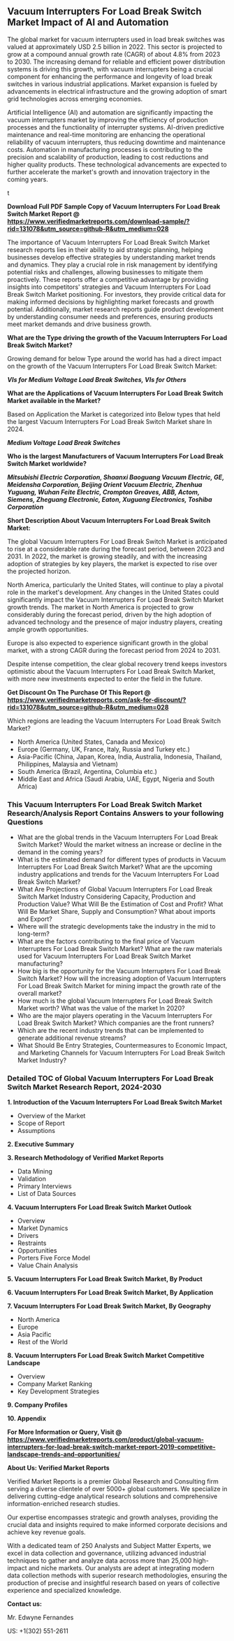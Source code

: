 <h2>Vacuum Interrupters For Load Break Switch Market Impact of AI and Automation</h2><p>The global market for vacuum interrupters used in load break switches was valued at approximately USD 2.5 billion in 2022. This sector is projected to grow at a compound annual growth rate (CAGR) of about 4.8% from 2023 to 2030. The increasing demand for reliable and efficient power distribution systems is driving this growth, with vacuum interrupters being a crucial component for enhancing the performance and longevity of load break switches in various industrial applications. Market expansion is fueled by advancements in electrical infrastructure and the growing adoption of smart grid technologies across emerging economies.</p><p>Artificial Intelligence (AI) and automation are significantly impacting the vacuum interrupters market by improving the efficiency of production processes and the functionality of interrupter systems. AI-driven predictive maintenance and real-time monitoring are enhancing the operational reliability of vacuum interrupters, thus reducing downtime and maintenance costs. Automation in manufacturing processes is contributing to the precision and scalability of production, leading to cost reductions and higher quality products. These technological advancements are expected to further accelerate the market's growth and innovation trajectory in the coming years.</p>t</p><p id="" class=""><strong>Download Full PDF Sample Copy of Vacuum Interrupters For Load Break Switch Market Report @ <a href="https://www.verifiedmarketreports.com/download-sample/?rid=131078&utm_source=github-R&utm_medium=028" target="_blank">https://www.verifiedmarketreports.com/download-sample/?rid=131078&utm_source=github-R&utm_medium=028</a></strong></p><p>The importance of&nbsp;Vacuum Interrupters For Load Break Switch Market research reports lies in their ability to aid strategic planning, helping businesses develop effective strategies by understanding market trends and dynamics. They play a crucial role in risk management by identifying potential risks and challenges, allowing businesses to mitigate them proactively. These reports offer a competitive advantage by providing insights into competitors' strategies and Vacuum Interrupters For Load Break Switch Market positioning. For investors, they provide critical data for making informed decisions by highlighting market forecasts and growth potential. Additionally, market research reports guide product development by understanding consumer needs and preferences, ensuring products meet market demands and drive business growth.</p><p><strong>What are the&nbsp;Type driving the growth of the Vacuum Interrupters For Load Break Switch Market?</strong></p><p id="" class="">Growing demand for below Type around the world has had a direct impact on the growth of the Vacuum Interrupters For Load Break Switch Market:</p><em><strong>VIs for Medium Voltage Load Break Switches, VIs for Others</strong></em></p><strong>What are the&nbsp;Applications&nbsp;of Vacuum Interrupters For Load Break Switch Market available in the Market?</strong></p><p id="" class="">Based on Application the Market is categorized into Below types that held the largest Vacuum Interrupters For Load Break Switch Market share In 2024.</p><em><strong>Medium Voltage Load Break Switches</strong></em></p><strong>Who is the largest Manufacturers of Vacuum Interrupters For Load Break Switch Market worldwide?</strong></p><p><em><strong>Mitsubishi Electric Corporation, Shaanxi Baoguang Vacuum Electric, GE, Meidensha Corporation, Beijing Orient Vacuum Electric, Zhenhua Yuguang, Wuhan Feite Electric, Crompton Greaves, ABB, Actom, Siemens, Zheguang Electronic, Eaton, Xuguang Electronics, Toshiba Corporation</strong></em></p><p id="" class=""><strong>Short Description About Vacuum Interrupters For Load Break Switch Market:</strong></p><p>The global Vacuum Interrupters For Load Break Switch Market is anticipated to rise at a considerable rate during the forecast period, between 2023 and 2031. In 2022, the market is growing steadily, and with the increasing adoption of strategies by key players, the market is expected to rise over the projected horizon.</p><p>North America, particularly the United States, will continue to play a pivotal role in the market's development. Any changes in the United States could significantly impact the Vacuum Interrupters For Load Break Switch Market growth trends. The market in North America is projected to grow considerably during the forecast period, driven by the high adoption of advanced technology and the presence of major industry players, creating ample growth opportunities.</p><p>Europe is also expected to experience significant growth in the global market, with a strong CAGR during the forecast period from 2024 to 2031.</p><p>Despite intense competition, the clear global recovery trend keeps investors optimistic about the Vacuum Interrupters For Load Break Switch Market, with more new investments expected to enter the field in the future.</p><p id="" class=""><strong>Get Discount On The Purchase Of This Report @ <a href="https://www.verifiedmarketreports.com/ask-for-discount/?rid=131078&utm_source=github-R&utm_medium=028" target="_blank">https://www.verifiedmarketreports.com/ask-for-discount/?rid=131078&utm_source=github-R&utm_medium=028</a></strong></p>Which regions are leading the Vacuum Interrupters For Load Break Switch Market?</p><ul><li>North America (United States, Canada and Mexico)</li><li>Europe (Germany, UK, France, Italy, Russia and Turkey etc.)</li><li>Asia-Pacific (China, Japan, Korea, India, Australia, Indonesia, Thailand, Philippines, Malaysia and Vietnam)</li><li>South America (Brazil, Argentina, Columbia etc.)</li><li>Middle East and Africa (Saudi Arabia, UAE, Egypt, Nigeria and South Africa)</li></ul><h3 id="" class="">This Vacuum Interrupters For Load Break Switch Market Research/Analysis Report Contains Answers to your following Questions</h3><ul><li>What are the global trends in the Vacuum Interrupters For Load Break Switch Market? Would the market witness an increase or decline in the demand in the coming years?</li><li>What is the estimated demand for different types of products in Vacuum Interrupters For Load Break Switch Market? What are the upcoming industry applications and trends for the Vacuum Interrupters For Load Break Switch Market?</li><li>What Are Projections of Global Vacuum Interrupters For Load Break Switch Market Industry Considering Capacity, Production and Production Value? What Will Be the Estimation of Cost and Profit? What Will Be Market Share, Supply and Consumption? What about imports and Export?</li><li>Where will the strategic developments take the industry in the mid to long-term?</li><li>What are the factors contributing to the final price of Vacuum Interrupters For Load Break Switch Market? What are the raw materials used for Vacuum Interrupters For Load Break Switch Market manufacturing?</li><li>How big is the opportunity for the Vacuum Interrupters For Load Break Switch Market? How will the increasing adoption of Vacuum Interrupters For Load Break Switch Market for mining impact the growth rate of the overall market?</li><li>How much is the global Vacuum Interrupters For Load Break Switch Market worth? What was the value of the market In 2020?</li><li>Who are the major players operating in the Vacuum Interrupters For Load Break Switch Market? Which companies are the front runners?</li><li>Which are the recent industry trends that can be implemented to generate additional revenue streams?</li><li>What Should Be Entry Strategies, Countermeasures to Economic Impact, and Marketing Channels for Vacuum Interrupters For Load Break Switch Market Industry?</li></ul><h3 id="" class="">Detailed TOC of Global Vacuum Interrupters For Load Break Switch Market Research Report, 2024-2030</h3><p id="" class=""><strong>1. Introduction of the Vacuum Interrupters For Load Break Switch Market</strong></p><ul><li>Overview of the Market</li><li>Scope of Report</li><li>Assumptions</li></ul><p id="" class=""><strong>2. Executive Summary</strong></p><p id="" class=""><strong>3. Research Methodology of Verified Market Reports</strong></p><ul><li>Data Mining</li><li>Validation</li><li>Primary Interviews</li><li>List of Data Sources</li></ul><p id="" class=""><strong>4. Vacuum Interrupters For Load Break Switch Market Outlook</strong></p><ul><li>Overview</li><li>Market Dynamics</li><li>Drivers</li><li>Restraints</li><li>Opportunities</li><li>Porters Five Force Model</li><li>Value Chain Analysis</li></ul><p id="" class=""><strong>5. Vacuum Interrupters For Load Break Switch Market, By Product</strong></p><p id="" class=""><strong>6. Vacuum Interrupters For Load Break Switch Market, By Application</strong></p><p id="" class=""><strong>7. Vacuum Interrupters For Load Break Switch Market, By Geography</strong></p><ul><li>North America</li><li>Europe</li><li>Asia Pacific</li><li>Rest of the World</li></ul><p id="" class=""><strong>8. Vacuum Interrupters For Load Break Switch Market Competitive Landscape</strong></p><ul><li>Overview</li><li>Company Market Ranking</li><li>Key Development Strategies</li></ul><p id="" class=""><strong>9. Company Profiles</strong></p><p id="" class=""><strong>10. Appendix</strong></p><p id="" class=""><strong>For More Information or Query, Visit @ <a href="https://www.verifiedmarketreports.com/product/global-vacuum-interrupters-for-load-break-switch-market-report-2019-competitive-landscape-trends-and-opportunities/" target="_blank">https://www.verifiedmarketreports.com/product/global-vacuum-interrupters-for-load-break-switch-market-report-2019-competitive-landscape-trends-and-opportunities/</a></strong></p><p id="" class=""><strong>About Us: Verified Market Reports</strong></p><p id="" class="">Verified Market Reports is a premier Global Research and Consulting firm serving a diverse clientele of over 5000+ global customers. We specialize in delivering cutting-edge analytical research solutions and comprehensive information-enriched research studies.</p><p id="" class="">Our expertise encompasses strategic and growth analyses, providing the crucial data and insights required to make informed corporate decisions and achieve key revenue goals.</p><p id="" class="">With a dedicated team of 250 Analysts and Subject Matter Experts, we excel in data collection and governance, utilizing advanced industrial techniques to gather and analyze data across more than 25,000 high-impact and niche markets. Our analysts are adept at integrating modern data collection methods with superior research methodologies, ensuring the production of precise and insightful research based on years of collective experience and specialized knowledge.</p><p id="" class=""><strong>Contact us:</strong></p><p id="" class="">Mr. Edwyne Fernandes</p><p id="" class="">US: +1(302) 551-2611</p>